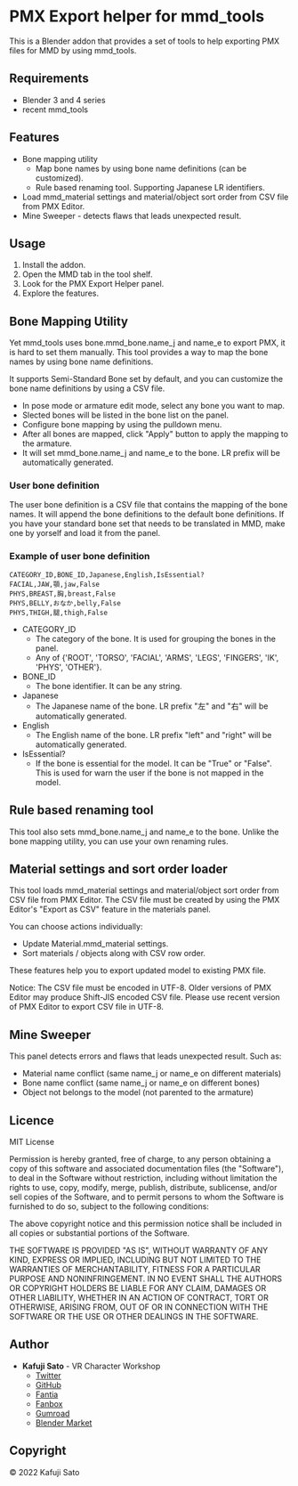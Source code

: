 # PMX Export helper for mmd_tools

This is a Blender addon that provides a set of tools to help exporting PMX files for MMD by using mmd_tools.

## Requirements

- Blender 3 and 4 series
- recent mmd_tools

## Features

- Bone mapping utility
  - Map bone names by using bone name definitions (can be customized).
  - Rule based renaming tool. Supporting Japanese LR identifiers.
- Load mmd_material settings and material/object sort order from CSV file from PMX Editor.
- Mine Sweeper - detects flaws that leads unexpected result.

## Usage

1. Install the addon.
2. Open the MMD tab in the tool shelf.
3. Look for the PMX Export Helper panel.
4. Explore the features.

## Bone Mapping Utility

Yet mmd_tools uses bone.mmd_bone.name_j and name_e to export PMX, it is hard to set them manually. This tool provides a way to map the bone names by using bone name definitions.

It supports Semi-Standard Bone set by default, and you can customize the bone name definitions by using a CSV file.

- In pose mode or armature edit mode, select any bone you want to map.
- Slected bones will be listed in the bone list on the panel.
- Configure bone mapping by using the pulldown menu.
- After all bones are mapped, click "Apply" button to apply the mapping to the armature.
- It will set mmd_bone.name_j and name_e to the bone. LR prefix will be automatically generated.

### User bone definition

The user bone definition is a CSV file that contains the mapping of the bone names.
It will append the bone definitions to the default bone definitions.
If you have your standard bone set that needs to be translated in MMD, make one by yorself and load it from the panel.

### Example of user bone definition

```csv
CATEGORY_ID,BONE_ID,Japanese,English,IsEssential?
FACIAL,JAW,顎,jaw,False
PHYS,BREAST,胸,breast,False
PHYS,BELLY,おなか,belly,False
PHYS,THIGH,腿,thigh,False
```

- CATEGORY_ID
  - The category of the bone. It is used for grouping the bones in the panel.
  - Any of {'ROOT', 'TORSO', 'FACIAL', 'ARMS', 'LEGS', 'FINGERS', 'IK', 'PHYS', 'OTHER'}.
- BONE_ID
  - The bone identifier. It can be any string.
- Japanese
  - The Japanese name of the bone. LR prefix "左" and "右" will be automatically generated.
- English
  - The English name of the bone. LR prefix "left" and "right" will be automatically generated.
- IsEssential?
  - If the bone is essential for the model. It can be "True" or "False". This is used for warn the user if the bone is not mapped in the model.

## Rule based renaming tool

This tool also sets mmd_bone.name_j and name_e to the bone.
Unlike the bone mapping utility, you can use your own renaming rules.

## Material settings and sort order loader

This tool loads mmd_material settings and material/object sort order from CSV file from PMX Editor.
The CSV file must be created by using the PMX Editor's "Export as CSV" feature in the materials panel.

You can choose actions individually:

- Update Material.mmd_material settings.
- Sort materials / objects along with CSV row order.

These features help you to export updated model to existing PMX file.

Notice: The CSV file must be encoded in UTF-8. Older versions of PMX Editor may produce Shift-JIS encoded CSV file. Please use recent version of PMX Editor to export CSV file in UTF-8.

## Mine Sweeper

This panel detects errors and flaws that leads unexpected result.
Such as:

- Material name conflict (same name_j or name_e on different materials)
- Bone name conflict (same name_j or name_e on different bones)
- Object not belongs to the model (not parented to the armature)

## Licence

MIT License

Permission is hereby granted, free of charge, to any person obtaining a copy
of this software and associated documentation files (the "Software"), to deal
in the Software without restriction, including without limitation the rights
to use, copy, modify, merge, publish, distribute, sublicense, and/or sell
copies of the Software, and to permit persons to whom the Software is
furnished to do so, subject to the following conditions:

The above copyright notice and this permission notice shall be included in all
copies or substantial portions of the Software.

THE SOFTWARE IS PROVIDED "AS IS", WITHOUT WARRANTY OF ANY KIND, EXPRESS OR
IMPLIED, INCLUDING BUT NOT LIMITED TO THE WARRANTIES OF MERCHANTABILITY,
FITNESS FOR A PARTICULAR PURPOSE AND NONINFRINGEMENT. IN NO EVENT SHALL THE
AUTHORS OR COPYRIGHT HOLDERS BE LIABLE FOR ANY CLAIM, DAMAGES OR OTHER
LIABILITY, WHETHER IN AN ACTION OF CONTRACT, TORT OR OTHERWISE, ARISING FROM,
OUT OF OR IN CONNECTION WITH THE SOFTWARE OR THE USE OR OTHER DEALINGS IN THE
SOFTWARE.

## Author

- **Kafuji Sato** - VR Character Workshop
  - [Twitter](https://twitter.com/kafuji)
  - [GitHub](https://kafuji.github.io)
  - [Fantia](https://fantia.jp/fanclubs/3967)
  - [Fanbox](https://kafuji.fanbox.cc/)
  - [Gumroad](https://kafuji.gumroad.com)
  - [Blender Market](https://blendermarket.com/creators/kafuji)

## Copyright

© 2022 Kafuji Sato
